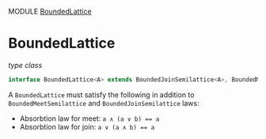 MODULE [BoundedLattice](https://github.com/gcanti/fp-ts/blob/master/src/BoundedLattice.ts)

# BoundedLattice

_type class_

```ts
interface BoundedLattice<A> extends BoundedJoinSemilattice<A>, BoundedMeetSemilattice<A> {}
```

A `BoundedLattice` must satisfy the following in addition to `BoundedMeetSemilattice` and `BoundedJoinSemilattice` laws:

* Absorbtion law for meet: `a ∧ (a ∨ b) == a`
* Absorbtion law for join: `a ∨ (a ∧ b) == a`
